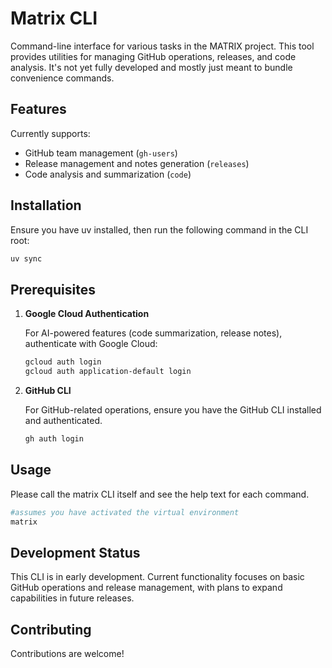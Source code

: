 # Matrix CLI

Command-line interface for various tasks in the MATRIX project. This tool provides utilities for managing GitHub operations, releases, and code analysis. It's not yet fully developed and mostly just meant to bundle convenience commands.

## Features

Currently supports:
- GitHub team management (`gh-users`)
- Release management and notes generation (`releases`)
- Code analysis and summarization (`code`)

## Installation

Ensure you have uv installed, then run the following command in the CLI root:

```bash
uv sync
```

## Prerequisites

1. **Google Cloud Authentication**
   
   For AI-powered features (code summarization, release notes), authenticate with Google Cloud:
   ```bash
   gcloud auth login
   gcloud auth application-default login
   ```

2. **GitHub CLI**
   
   For GitHub-related operations, ensure you have the GitHub CLI installed and authenticated.
   ```bash
   gh auth login
   ```

## Usage

Please call the matrix CLI itself and see the help text for each command.

```bash
#assumes you have activated the virtual environment
matrix
```

## Development Status

This CLI is in early development. Current functionality focuses on basic GitHub operations and release management, with plans to expand capabilities in future releases.

## Contributing

Contributions are welcome! 